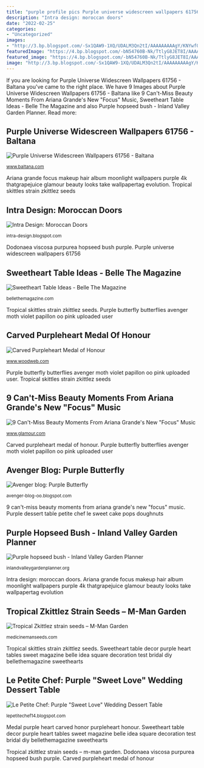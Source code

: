 ```yaml
---
title: "purple profile pics Purple universe widescreen wallpapers 61756"
description: "Intra design: moroccan doors"
date: "2022-02-25"
categories:
- "Uncategorized"
images:
- "http://3.bp.blogspot.com/-Sx1QAW9-1XQ/UDALM3Qn2tI/AAAAAAAAAgY/KNYwfOeKtKs/s1600/ECBJ_1710.jpg"
featuredImage: "https://4.bp.blogspot.com/-bN54760B-Nk/TtlyG8JET8I/AAAAAAAAGl0/bYTc4mOkhW4/s1600/purple-butterfly.jpg"
featured_image: "https://4.bp.blogspot.com/-bN54760B-Nk/TtlyG8JET8I/AAAAAAAAGl0/bYTc4mOkhW4/s1600/purple-butterfly.jpg"
image: "http://3.bp.blogspot.com/-Sx1QAW9-1XQ/UDALM3Qn2tI/AAAAAAAAAgY/KNYwfOeKtKs/s1600/ECBJ_1710.jpg"
---
```


If you are looking for Purple Universe Widescreen Wallpapers 61756 - Baltana you've came to the right place. We have 9 Images about Purple Universe Widescreen Wallpapers 61756 - Baltana like 9 Can&#039;t-Miss Beauty Moments From Ariana Grande&#039;s New &quot;Focus&quot; Music, Sweetheart Table Ideas - Belle The Magazine and also Purple hopseed bush - Inland Valley Garden Planner. Read more:

## Purple Universe Widescreen Wallpapers 61756 - Baltana

![Purple Universe Widescreen Wallpapers 61756 - Baltana](http://www.baltana.com/file/63726/700x394/16:9/purple-universe-widescreen-wallpapers-61756_802343010.jpg "Purple dessert table petite chef le sweet cake pops doughnuts")

<small>www.baltana.com</small>

Ariana grande focus makeup hair album moonlight wallpapers purple 4k thatgrapejuice glamour beauty looks take wallpapertag evolution. Tropical skittles strain zkittlez seeds

## Intra Design: Moroccan Doors

![Intra Design: Moroccan Doors](http://2.bp.blogspot.com/-xOKlpMjHRFE/UOs8SwDz8uI/AAAAAAAABOY/OkG3VFi2qrw/s1600/165014773816374485_qPaHpXJI_c.jpg "Carved purpleheart medal of honour")

<small>intra-design.blogspot.com</small>

Dodonaea viscosa purpurea hopseed bush purple. Purple universe widescreen wallpapers 61756

## Sweetheart Table Ideas - Belle The Magazine

![Sweetheart Table Ideas - Belle The Magazine](http://2.bp.blogspot.com/-BNDOyahqcaA/UTkkH2sbtSI/AAAAAAAAW7o/tzwn8xtauNU/s1600/sweetheart-table-wedding-12.jpg "Purple butterfly butterflies avenger moth violet papillon oo pink uploaded user")

<small>bellethemagazine.com</small>

Tropical skittles strain zkittlez seeds. Purple butterfly butterflies avenger moth violet papillon oo pink uploaded user

## Carved Purpleheart Medal Of Honour

![Carved Purpleheart Medal of Honour](http://www.woodweb.com/galleries/project/images/1372/carved_purple_heart_medal_of_honor_02.jpg "Doors moroccan purple door palace indian india jaipur amazing colors doorway violet colorful morocco puertas interior ventanas shades architecture royal")

<small>www.woodweb.com</small>

Purple butterfly butterflies avenger moth violet papillon oo pink uploaded user. Tropical skittles strain zkittlez seeds

## 9 Can&#039;t-Miss Beauty Moments From Ariana Grande&#039;s New &quot;Focus&quot; Music

![9 Can&#039;t-Miss Beauty Moments From Ariana Grande&#039;s New &quot;Focus&quot; Music](https://media.glamour.com/photos/5695a6e393ef4b09520ddf82/16:9/w_1280,c_limit/beauty-2015-10-ariana-grande-purple-hair-main.jpg?mbid=social_retweet "Tropical zkittlez strain seeds – m-man garden")

<small>www.glamour.com</small>

Carved purpleheart medal of honour. Purple butterfly butterflies avenger moth violet papillon oo pink uploaded user

## Avenger Blog: Purple Butterfly

![Avenger blog: Purple Butterfly](https://4.bp.blogspot.com/-bN54760B-Nk/TtlyG8JET8I/AAAAAAAAGl0/bYTc4mOkhW4/s1600/purple-butterfly.jpg "Purple hopseed bush")

<small>avenger-blog-oo.blogspot.com</small>

9 can&#039;t-miss beauty moments from ariana grande&#039;s new &quot;focus&quot; music. Purple dessert table petite chef le sweet cake pops doughnuts

## Purple Hopseed Bush - Inland Valley Garden Planner

![Purple hopseed bush - Inland Valley Garden Planner](https://inlandvalleygardenplanner.org/wp-content/uploads/2017/06/Dodonaea-viscosa-Purpurea-1-of-6.jpg "Dodonaea viscosa purpurea hopseed bush purple")

<small>inlandvalleygardenplanner.org</small>

Intra design: moroccan doors. Ariana grande focus makeup hair album moonlight wallpapers purple 4k thatgrapejuice glamour beauty looks take wallpapertag evolution

## Tropical Zkittlez Strain Seeds – M-Man Garden

![Tropical Zkittlez strain seeds – M-Man Garden](https://cdn.shopify.com/s/files/1/2990/5364/products/Z-Skittles-Flower-M1_1200x1200.jpg?v=1554705227 "Tropical zkittlez strain seeds – m-man garden")

<small>medicinemanseeds.com</small>

Tropical skittles strain zkittlez seeds. Sweetheart table decor purple heart tables sweet magazine belle idea square decoration test bridal diy bellethemagazine sweethearts

## Le Petite Chef: Purple &quot;Sweet Love&quot; Wedding Dessert Table

![Le Petite Chef: Purple &quot;Sweet Love&quot; Wedding Dessert Table](http://3.bp.blogspot.com/-Sx1QAW9-1XQ/UDALM3Qn2tI/AAAAAAAAAgY/KNYwfOeKtKs/s1600/ECBJ_1710.jpg "Sweetheart table decor purple heart tables sweet magazine belle idea square decoration test bridal diy bellethemagazine sweethearts")

<small>lepetitechef14.blogspot.com</small>

Medal purple heart carved honor purpleheart honour. Sweetheart table decor purple heart tables sweet magazine belle idea square decoration test bridal diy bellethemagazine sweethearts

Tropical zkittlez strain seeds – m-man garden. Dodonaea viscosa purpurea hopseed bush purple. Carved purpleheart medal of honour
